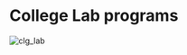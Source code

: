 # College Lab programs
![clg_lab](https://socialify.git.ci/karthi802/clg_lab/image?font=Bitter&language=1&owner=1&pattern=Circuit%20Board&theme=Dark)
